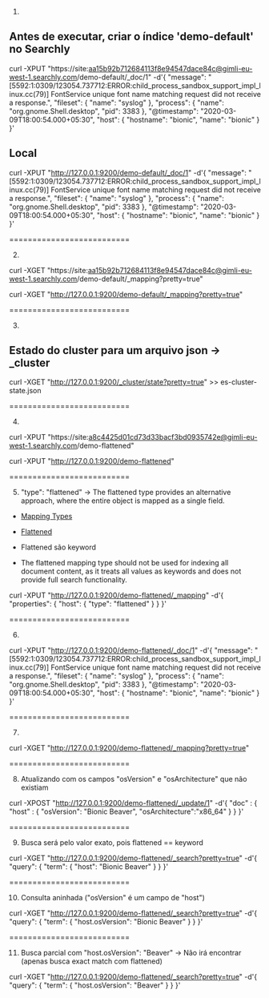 1.

## Antes de executar, criar o índice 'demo-default' no Searchly
 
curl -XPUT "https://site:aa15b92b712684113f8e94547dace84c@gimli-eu-west-1.searchly.com/demo-default/_doc/1" -d'{
  "message": "[5592:1:0309/123054.737712:ERROR:child_process_sandbox_support_impl_linux.cc(79)] FontService unique font name matching request did not receive a response.",
  "fileset": {
    "name": "syslog"
  },
  "process": {
    "name": "org.gnome.Shell.desktop",
    "pid": 3383
  },
  "@timestamp": "2020-03-09T18:00:54.000+05:30",
  "host": {
    "hostname": "bionic",
    "name": "bionic"
  }
}' 

## Local

curl -XPUT "http://127.0.0.1:9200/demo-default/_doc/1" -d'{
  "message": "[5592:1:0309/123054.737712:ERROR:child_process_sandbox_support_impl_linux.cc(79)] FontService unique font name matching request did not receive a response.",
  "fileset": {
    "name": "syslog"
  },
  "process": {
    "name": "org.gnome.Shell.desktop",
    "pid": 3383
  },
  "@timestamp": "2020-03-09T18:00:54.000+05:30",
  "host": {
    "hostname": "bionic",
    "name": "bionic"
  }
}'
 
 
==========================  
 
2.

curl -XGET "https://site:aa15b92b712684113f8e94547dace84c@gimli-eu-west-1.searchly.com/demo-default/_mapping?pretty=true"
 
curl -XGET "http://127.0.0.1:9200/demo-default/_mapping?pretty=true"
 
========================== 

3.
 
## Estado do cluster para um arquivo json -> _cluster

curl -XGET "http://127.0.0.1:9200/_cluster/state?pretty=true" >> es-cluster-state.json
 
========================== 

4.
 
curl -XPUT "https://site:a8c4425d01cd73d33bacf3bd0935742e@gimli-eu-west-1.searchly.com/demo-flattened"

curl -XPUT "http://127.0.0.1:9200/demo-flattened"
 
========================== 
 
 
5. "type": "flattened" -> The flattened type provides an alternative approach, where the entire object is mapped as a single field.

  - [Mapping Types](https://www.elastic.co/guide/en/elasticsearch/reference/7.17/mapping-types.html)

  - [Flattened](https://www.elastic.co/guide/en/elasticsearch/reference/7.17/flattened.html)
  
  - Flattened são keyword
  
  - The flattened mapping type should not be used for indexing all document content, as it treats all values as keywords and does not provide full search functionality.
 
curl -XPUT "http://127.0.0.1:9200/demo-flattened/_mapping" -d'{
  "properties": {
    "host": {
      "type": "flattened"
    }
  }
}'

========================== 

 
6.
 
curl -XPUT "http://127.0.0.1:9200/demo-flattened/_doc/1" -d'{
  "message": "[5592:1:0309/123054.737712:ERROR:child_process_sandbox_support_impl_linux.cc(79)] FontService unique font name matching request did not receive a response.",
  "fileset": {
    "name": "syslog"
  },
  "process": {
    "name": "org.gnome.Shell.desktop",
    "pid": 3383
  },
  "@timestamp": "2020-03-09T18:00:54.000+05:30",
  "host": {
    "hostname": "bionic",
    "name": "bionic"
  }
}'

==========================
 
7.
 
curl -XGET "http://127.0.0.1:9200/demo-flattened/_mapping?pretty=true"
 
==========================


8. Atualizando com os campos "osVersion" e "osArchitecture" que não existiam
 
curl -XPOST "http://127.0.0.1:9200/demo-flattened/_update/1" -d'{
    "doc" : {
        "host" : {
          "osVersion": "Bionic Beaver",
          "osArchitecture":"x86_64"
        }
    }
}'
 
==========================

9. Busca será pelo valor exato, pois flattened == keyword
 
curl -XGET "http://127.0.0.1:9200/demo-flattened/_search?pretty=true" -d'{
  "query": {
    "term": {
      "host": "Bionic Beaver"
    }
  }
}'
 
==========================

10. Consulta aninhada ("osVersion" é um campo de "host")
 
curl -XGET "http://127.0.0.1:9200/demo-flattened/_search?pretty=true" -d'{
  "query": {
    "term": {
      "host.osVersion": "Bionic Beaver"
    }
  }
}'

==========================
 
11. Busca parcial com "host.osVersion": "Beaver" -> Não irá encontrar (apenas busca exact match com flattened)
 
curl -XGET "http://127.0.0.1:9200/demo-flattened/_search?pretty=true" -d'{
  "query": {
    "term": {
      "host.osVersion": "Beaver"
    }
  }
}'
